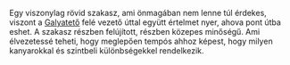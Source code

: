 Egy viszonylag rövid szakasz, ami önmagában nem lenne túl érdekes, viszont a [Galyatető](#2408) felé vezető úttal együtt értelmet nyer, ahova pont útba eshet. A szakasz részben felújított, részben közepes minőségű. Ami élvezetessé teheti, hogy meglepően tempós ahhoz képest, hogy milyen kanyarokkal és szintbeli különbségekkel rendelkezik.
